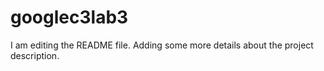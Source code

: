# googlec3lab3
I am editing the README file. Adding some more details about the project description.
